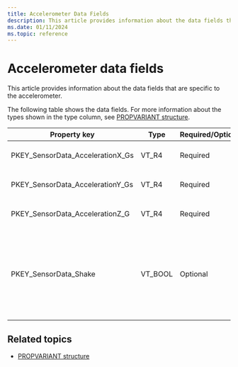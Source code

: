 ```yaml
---
title: Accelerometer Data Fields
description: This article provides information about the data fields that are specific to the accelerometer.
ms.date: 01/11/2024
ms.topic: reference
---
```


# Accelerometer data fields

This article provides information about the data fields that are specific to the accelerometer.

The following table shows the data fields. For more information about the types shown in the type column, see [PROPVARIANT structure](/windows/win32/api/propidlbase/ns-propidlbase-propvariant).

| Property key | Type | Required/Optional | Description |
|---|---|---|---|
| PKEY_SensorData_AccelerationX_Gs | VT_R4 | Required | The x-axis acceleration in g's. |
| PKEY_SensorData_AccelerationY_Gs | VT_R4 | Required | The y-axis acceleration in g's. |
| PKEY_SensorData_AccelerationZ_G | VT_R4 | Required | The z-axis acceleration in g's. |
| PKEY_SensorData_Shake | VT_BOOL | Optional | An indication that a shake has been detected by the accelerometer. This must be true if the data field is sent up. |

## Related topics

- [PROPVARIANT structure](/windows/win32/api/propidlbase/ns-propidlbase-propvariant)
